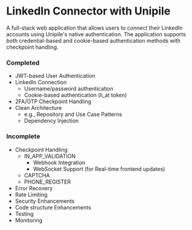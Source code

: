 # LinkedIn Connector with Unipile

A full-stack web application that allows users to connect their LinkedIn accounts using Unipile's native authentication. The application supports both credential-based and cookie-based authentication methods with checkpoint handling.

### Completed

- JWT-based User Authentication
- LinkedIn Connection
  - Username/password authentication
  - Cookie-based authentication (li_at token)
- 2FA/OTP Checkpoint Handling
- Clean Architecture
  - e.g., Repository and Use Case Patterns
  - Dependency Injection


### Incomplete

- Checkpoint Handling
  - IN_APP_VALIDATION
    - Webhook Integration
    - WebSocket Support (for Real-time frontend updates)
  - CAPTCHA
  - PHONE_REGISTER
- Error Recovery
- Rate Limiting
- Security Enhancements
- Code structure Enhancements
- Testing
- Monitoring